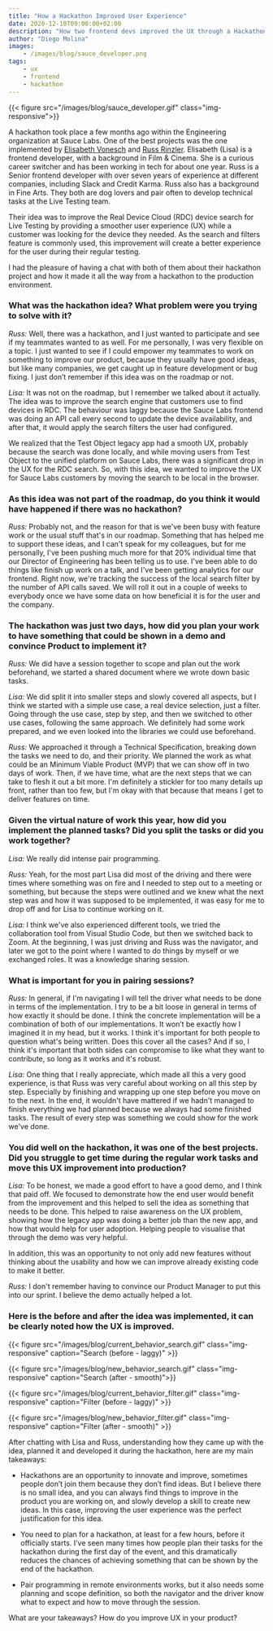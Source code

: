 ```yaml
---
title: "How a Hackathon Improved User Experience"
date: 2020-12-10T09:00:00+02:00
description: "How two frontend devs improved the UX through a Hackathon."
author: "Diego Molina"
images:
    - /images/blog/sauce_developer.png
tags:
    - ux
    - frontend
    - hackathon
---
```


{{< figure src="/images/blog/sauce_developer.gif" class="img-responsive">}}

A hackathon took place a few months ago within the Engineering organization at 
Sauce Labs. One of the best projects was the one implemented by 
[Elisabeth Vonesch](https://www.linkedin.com/in/elisabeth-vonesch/) and 
[Russ Rinzler](https://www.linkedin.com/in/russrinzler/). Elisabeth (Lisa) is a 
frontend developer, with a background in Film & Cinema. She is a curious career 
switcher and has been working in tech for about one year. Russ is a Senior frontend 
developer with over seven years of experience at different companies, including Slack 
and Credit Karma. Russ also has a background in Fine Arts. They both are dog lovers 
and pair often to develop technical tasks at the Live Testing team.

Their idea was to improve the Real Device Cloud (RDC) device search for Live Testing 
by providing a smoother user experience (UX) while a customer was looking for the device 
they needed. As the search and filters feature is commonly used, this improvement will 
create a better experience for the user during their regular testing.

I had the pleasure of having a chat with both of them about their hackathon project and 
how it made it all the way from a hackathon to the production environment. 


### What was the hackathon idea? What problem were you trying to solve with it?

_Russ:_ Well, there was a hackathon, and I just wanted to participate and see if my teammates 
wanted to as well. For me personally, I was very flexible on a topic. I just wanted to see if 
I could empower my teammates to work on something to improve our product, because they usually 
have good ideas, but like many companies, we get caught up in feature development or bug fixing. 
I just don’t remember if this idea was on the roadmap or not.

_Lisa:_ It was not on the roadmap, but I remember we talked about it actually. The idea was to 
improve the search engine that customers use to find devices in RDC. The behaviour was laggy 
because the Sauce Labs frontend was doing an API call every second to update the device 
availability, and after that, it would apply the search filters the user had configured. 

We realized that the Test Object legacy app had a smooth UX, probably because the search was done 
locally, and while moving users from Test Object to the unified platform on Sauce Labs, there was 
a significant drop in the UX for the RDC search. So, with this idea, we wanted to improve the UX 
for Sauce Labs customers by moving the search to be local in the browser.

### As this idea was not part of the roadmap, do you think it would have happened if there was no hackathon?

_Russ:_ Probably not, and the reason for that is we've been busy with feature work or the usual 
stuff that's in our roadmap. Something that has helped me to support these ideas, and I can't speak 
for my colleagues, but for me personally, I've been pushing much more for that 20% individual time 
that our Director of Engineering has been telling us to use. I've been able to do things like 
finish up work on a talk, and I've been getting analytics for our frontend. Right now, we're tracking 
the success of the local search filter by the number of API calls saved. We will roll it out in a 
couple of weeks  to everybody once we have some data on how beneficial it is for the user and the company.

### The hackathon was just two days, how did you plan your work to have something that could be shown in a demo and convince Product to implement it?

_Russ:_ We did have a session together to scope and plan out the work beforehand, we started a 
shared document where we wrote down basic tasks.

_Lisa:_ We did split it into smaller steps and slowly covered all aspects, but I think we started 
with a simple use case, a real device selection, just a filter. Going through the use case, step 
by step, and then we switched to other use cases, following the same approach. We definitely had 
some work prepared, and we even looked into the libraries we could use beforehand.

_Russ:_ We approached it through a Technical Specification, breaking down the tasks we need to do, 
and their priority. We planned the work as what could be an Minimum Viable Product (MVP) that we 
can show off in two days of work. Then, if we have time, what are the next steps that we can take 
to flesh it out a bit more. I'm definitely a stickler for too many details up front, rather than too 
few, but I'm okay with that because that means I get to deliver features on time.

### Given the virtual nature of work this year, how did you implement the planned tasks? Did you split the tasks or did you work together?

_Lisa:_ We really did intense pair programming.

_Russ:_ Yeah, for the most part Lisa did most of the driving and there were times where something 
was on fire and I needed to step out to a meeting or something, but because the steps were outlined 
and we knew what the next step was and how it was supposed to be implemented, it was easy for me to 
drop off and for Lisa to continue working on it.

_Lisa:_ I think we've also experienced different tools, we tried the collaboration tool from Visual 
Studio Code, but then we switched back to Zoom. At the beginning, I was just driving and Russ was 
the navigator, and later we got to the point where I wanted to do things by myself or we exchanged 
roles. It was a knowledge sharing session.

### What is important for you in pairing sessions?

_Russ:_ In general, if I'm navigating I will tell the driver what needs to be done in terms of the 
implementation. I try to be a bit loose in general in terms of how exactly it should be done. I 
think the concrete implementation will be a combination of both of our implementations. It won’t 
be exactly how I imagined it in my head, but it works. I think it's important for both people to 
question what's being written. Does this cover all the cases? And if so, I think it's important 
that both sides can compromise to like what they want to contribute, so long as it works and it's robust.

_Lisa:_ One thing that I really appreciate, which made all this a very good experience, is that 
Russ was very careful about working on all this step by step. Especially by finishing and wrapping 
up one step before you move on to the next. In the end, it wouldn't have mattered if we hadn't 
managed to finish everything we had planned because we always had some finished tasks. The result 
of every step was something we could show for the work we've done. 

### You did well on the hackathon, it was one of the best projects. Did you struggle to get time during the regular work tasks and move this UX improvement into production?

_Lisa:_ To be honest, we made a good effort to have a good demo, and I think that paid off. We focused 
to demonstrate how the end user would benefit from the improvement and this helped to sell the idea
as something that needs to be done. This helped to raise awareness on the UX problem, showing how 
the legacy app was doing a better job than the new app, and how that would help for user adoption. 
Helping people to visualise that through the demo was very helpful.

In addition, this was an opportunity to not only add new features without thinking about the usability 
and how we can improve already existing code to make it better.

_Russ:_ I don't remember having to convince our Product Manager to put this into our sprint. I believe 
the demo actually helped a lot.

### Here is the before and after the idea was implemented, it can be clearly noted how the UX is improved.

{{< figure src="/images/blog/current_behavior_search.gif" class="img-responsive" caption="Search (before - laggy)" >}}


{{< figure src="/images/blog/new_behavior_search.gif" class="img-responsive" caption="Search (after - smooth)">}}

{{< figure src="/images/blog/current_behavior_filter.gif" class="img-responsive" caption="Filter (before - laggy)" >}}


{{< figure src="/images/blog/new_behavior_filter.gif" class="img-responsive" caption="Filter (after - smooth)" >}}


After chatting with Lisa and Russ, understanding how they came up with the idea, planned it 
and developed it during the hackathon, here are my main takeaways:

- Hackathons are an opportunity to innovate and improve, sometimes people don’t join them 
because they don’t find ideas. But I believe there is no small idea, and you can always find 
things to improve in the product you are working on, and slowly develop a skill to create new 
ideas. In this case, improving the user experience was the perfect justification for this idea.

- You need to plan for a hackathon, at least for a few hours, before it officially starts. I’ve 
seen many times how people plan their tasks for the hackathon during the first day of the event, 
and this dramatically reduces the chances of achieving something that can be shown by the end 
of the hackathon.

- Pair programming in remote environments works, but it also needs some planning and scope definition, 
so both the navigator and the driver know what to expect and how to move through the session.


What are your takeaways? How do you improve UX in your product? 

